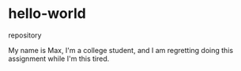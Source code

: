 # hello-world
repository

My name is Max, I'm a college student, and I am regretting doing this assignment while I'm this tired.
